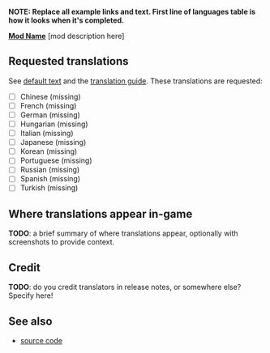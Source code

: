 **NOTE: Replace all example links and text. First line of languages table is how it looks when it's completed.**

**[Mod Name](http://example.com/mod)** [mod description here]

## Requested translations
See [default text](https://github.com/Me/Mod/default.json) and the [translation guide](https://stardewvalleywiki.com/Modding:Translations). These translations are requested:

<!--


For a missing translation:
   - [ ] Chinese (missing)

For a partial translation:
   - [ ] [Chinese](https://github.com/Me/Mod/zh.json) (incomplete)

For a translation completed after the ticket was created:
   - [ ] ~[Chinese](https://github.com/Me/Mod/zh.json)~ (added thanks to @username!)


-->
- [ ] Chinese (missing)
- [ ] French (missing)
- [ ] German (missing)
- [ ] Hungarian (missing)
- [ ] Italian (missing)
- [ ] Japanese (missing)
- [ ] Korean (missing)
- [ ] Portuguese (missing)
- [ ] Russian (missing)
- [ ] Spanish (missing)
- [ ] Turkish (missing)

## Where translations appear in-game
**TODO**: a brief summary of where translations appear, optionally with screenshots to provide context.

## Credit
**TODO**: do you credit translators in release notes, or somewhere else? Specify here!

## See also
* [source code](https://github.com/Me/Mod)
